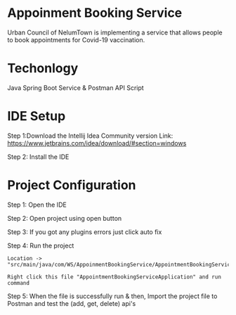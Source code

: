 # Appoinment Booking Service
Urban Council of NelumTown is implementing a service that allows people to book appointments for Covid-19 vaccination.

# Techonlogy 
Java Spring Boot Service &
Postman API Script

# IDE Setup

Step 1:Download the Intellij Idea Community version
	Link: https://www.jetbrains.com/idea/download/#section=windows

Step 2: Install the IDE


# Project Configuration

Step 1: Open the IDE

Step 2: Open project using open button

Step 3: If you got any plugins errors just click auto fix

Step 4: Run the project

	Location -> "src/main/java/com/WS/AppoinmentBookingService/AppointmentBookingServiceApplication"
	
	Right click this file "AppointmentBookingServiceApplication" and run command

Step 5: When the file is successfully run & then, Import the project file to Postman and test the (add, get, delete) api's
